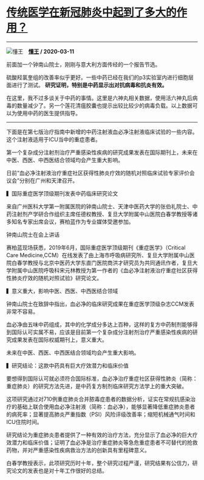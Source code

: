# [传统医学在新冠肺炎中起到了多大的作用？](https://www.zhihu.com/answer/1072298267)

------------------------------------------------------------------

![懂王](https://pic2.zhimg.com/v2-d370d41c43ca2ef807f9988a38150d9d.jpg?source=1940ef5c "懂王")&emsp;**[懂王](https://www.zhihu.com/people/wang-liang-15-87) / 2020-03-11**

前面加一个钟南山院士，刚刚与意大利方面传经的一个报告节选。

硫酸羟氯奎组的改善率似乎更好。一些中药已经在我们的p3实验室内进行细胞层面进行了测试。 **研究证明，特别是中药显示出对抗病毒和抗炎有效。** 

在这里，我不过多谈关于中药的事情。这里是六神丸相关数据，使用活六神丸后病毒的数量减少了。另一个莲花清瘟胶囊也提示出较比较少的病毒负载。以上数据可以为使用中药的医生提供指导。

***

下面是在第七版治疗指南中新增的中药注射液血必净注射液临床试验的一些内容。这个注射液适用于ICU当中的重症患者。


第一个复杂成分注射剂治疗严重感染性疾病的研究成果发表在国际期刊上，未来在中医、西医、中西医结合领域均会产生重大影响。


日前“血必净注射液治疗重症社区获得性肺炎疗效的随机对照临床试验专家评价会议会”分别在广州和天津召开。


▍国际重症医学顶级期刊发表中药临床研究论文


来自广州医科大学第一附属医院的钟南山院士、天津中医药大学的张伯礼院士、中药注射剂产学研合作组织主席任德权教授、复旦大学附属中山医院白春学教授等诸多知名专家出席会议，赛柏蓝作为专业媒体受邀参加。




钟南山院士在会上讲话


赛柏蓝现场获悉，2019年6月，国际重症医学顶级期刊《重症医学》（Critical Care Medicine,CCM）在线发表了由上海市呼吸病研究所、复旦大学附属中山医院白春学教授与北京中医药大学东直门医院商洪才研究员为共同通讯作者，复旦大学附属中山医院呼吸科宋元林教授为第一作者的《血必净注射液治疗重症社区获得性肺炎疗效的随机对照试验》研究论文。


▍意义重大，影响中医、西医、中西医结合领域


钟南山院士在致辞中指出，血必净的临床研究成果在重症医学顶级杂志CCM发表非常不容易。


血必净由五味中药组成，其中的化学成分多达上百种，这样的复方中药制剂能够得到国际认可实属不易，应该是目前第一个复杂成分注射剂治疗严重感染性疾病的研究成果发表在国际权威期刊上，意义重大。


未来在中医、西医、中西医结合领域均会产生重大影响。


▍研究结论：这款中药具有巨大疗效潜力和临床价值


要想得到国际认可就必须符合国际标准，血必净治疗重症社区获得性肺炎（简称：重症肺炎）的研究方法先进，是中药复方制剂临床研究方法学上的重大突破。


这项研究通过对710例重症肺炎合并脓毒症患者的数据分析，证实在常规抗感染治疗的基础上联合使用血必净注射液（简称：血必净），能够显著降低重症肺炎患者的病死率；显著提高肺炎严重指数（PSI）风险评级改善率；缩短机械通气时间和ICU住院时间。


研究结论为重症肺炎患者提供了一种有效的治疗方法，充分显示了血必净的巨大疗效潜力和临床价值；证明了血必净是治疗重症肺炎等急危重症患者不可替代的抢救药物，并对严重感染性疾病救治方法的创新具有里程碑意义。


白春学教授表示，此项研究历时十年，整个研究过程严谨，研究结果有公信力，研究论文的发表也是对十年工作很好的总结。

